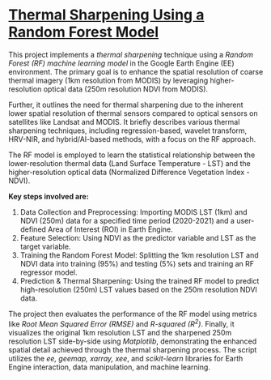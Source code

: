 # <ins>Thermal Sharpening Using a Random Forest Model</ins>

This project implements a _thermal sharpening_ technique using a _Random Forest (RF) machine learning model_ in the Google Earth Engine (EE) environment. The primary goal is to enhance the spatial resolution of coarse thermal imagery (1km resolution from MODIS) by leveraging higher-resolution optical data (250m resolution NDVI from MODIS).

Further, it outlines the need for thermal sharpening due to the inherent lower spatial resolution of thermal sensors compared to optical sensors on satellites like Landsat and MODIS. It briefly describes various thermal sharpening techniques, including regression-based, wavelet transform, HRV-NIR, and hybrid/AI-based methods, with a focus on the RF approach.

The RF model is employed to learn the statistical relationship between the lower-resolution thermal data (Land Surface Temperature - LST) and the higher-resolution optical data (Normalized Difference Vegetation Index - NDVI). 

**Key steps involved are:**

1. Data Collection and Preprocessing: Importing MODIS LST (1km) and NDVI (250m) data for a specified time period (2020-2021) and a user-defined Area of Interest (ROI) in Earth Engine.
2. Feature Selection: Using NDVI as the predictor variable and LST as the target variable.
3. Training the Random Forest Model: Splitting the 1km resolution LST and NDVI data into training (95%) and testing (5%) sets and training an RF regressor model.
4. Prediction & Thermal Sharpening: Using the trained RF model to predict high-resolution (250m) LST values based on the 250m resolution NDVI data.

The project then evaluates the performance of the RF model using metrics like _Root Mean Squared Error (RMSE)_ and _R-squared (R<sup>2</sup>)_. Finally, it visualizes the original 1km resolution LST and the sharpened 250m resolution LST side-by-side using _Matplotlib_, demonstrating the enhanced spatial detail achieved through the thermal sharpening process. The script utilizes the _ee, geemap, xarray, xee_, and _scikit-learn_ libraries for Earth Engine interaction, data manipulation, and machine learning.


